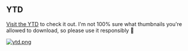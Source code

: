 ## YTD

[Visit the YTD](https://robingranqvist.github.io/ytd/) to check it out.
I'm not 100% sure what thumbnails you're allowed to download, so please use it responsibly 👋

[![ytd.png](https://i.postimg.cc/2S5kqx84/ytd.png)](https://postimg.cc/4mrkqVcd)